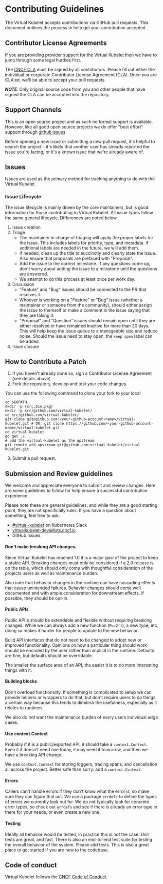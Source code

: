 # Contributing Guidelines

The Virtual Kubelet accepts contributions via GitHub pull requests. This document outlines the process to help get your contribution accepted.

## Contributor License Agreements

If you are providing provider support for the Virtual Kubelet then we have to jump through some legal hurdles first.

The [CNCF CLA](https://github.com/kubernetes/community/blob/master/CLA.md) must be signed by all
contributors. Please fill out either the individual or corporate Contributor
License Agreement (CLA). Once you are CLA'ed, we'll be able to accept your pull
requests.

***NOTE***: Only original source code from you and other people that have
signed the CLA can be accepted into the repository.

## Support Channels

This is an open source project and as such no formal support is available.
However, like all good open source projects we do offer "best effort" support
through [github issues](https://github.com/nuczzz/virtual-kubelet).

Before opening a new issue or submitting a new pull request, it's helpful to
search the project - it's likely that another user has already reported the
issue you're facing, or it's a known issue that we're already aware of.

## Issues

Issues are used as the primary method for tracking anything to do with the
Virtual Kubelet.

### Issue Lifecycle

The issue lifecycle is mainly driven by the core maintainers, but is good
information for those contributing to Virtual Kubelet. All issue types
follow the same general lifecycle. Differences are noted below.

1. Issue creation
1. Triage
    - The maintainer in charge of triaging will apply the proper labels for the
    issue. This includes labels for priority, type, and metadata. If additional
    labels are needed in the future, we will add them.
    - If needed, clean up the title to succinctly and clearly state the issue.
    Also ensure that proposals are prefaced with "Proposal".
    - Add the issue to the correct milestone. If any questions come up, don't
    worry about adding the issue to a milestone until the questions are
    answered.
    - We attempt to do this process at least once per work day.
1. Discussion
    - "Feature" and "Bug" issues should be connected to the PR that resolves it.
    - Whoever is working on a "Feature" or "Bug" issue (whether a maintainer or
    someone from the community), should either assign the issue to themself or
    make a comment in the issue saying that they are taking it.
    - "Proposal" and "Question" issues should remain open until they are
    either resolved or have remained inactive for more than 30 days. This will
    help keep the issue queue to a manageable size and reduce noise. Should the
    issue need to stay open, the `keep open` label can be added.
1. Issue closure

## How to Contribute a Patch

1. If you haven't already done so, sign a Contributor License Agreement
(see details above).
2. Fork the repository, develop and test your code changes.

You can use the following command to clone your fork to your local
```
cd $GOPATH
mkdir -p {src,bin,pkg}
mkdir -p src/github.com/virtual-kubelet/
cd src/github.com/virtual-kubelet/
git clone git@github.com:<your-github-account-name>/virtual-kubelet.git # OR: git clone https://github.com/<your-github-account-name>/virtual-kubelet.git
cd virtual-kubelet
go get ./...
# add the virtual-kubelet as the upstream
git remote add upstream git@github.com:virtual-kubelet/virtual-kubelet.git
```
3. Submit a pull request.


## Submission and Review guidelines

We welcome and appreciate everyone to submit and review changes. Here are some guidelines to follow for help ensure
a successful contribution experience.

Please note these are general guidelines, and while they are a good starting point, they are not specifically rules.
If you have a question about something, feel free to ask:

- [#virtual-kubelet](https://kubernetes.slack.com/archives/C8YU1QP8W) on Kubernetes Slack
- [virtualkubelet-dev@lists.cncf.io](mailto:virtualkubelet-dev@lists.cncf.io)
- GitHub Issues

#### Don't make breaking API changes.

Since Virtual Kubelet has reached 1.0 it is a major goal of the project to keep a stable API.
Breaking changes must only be considered if a 2.0 release is on the table, which should only come with thoughtful
consideration of the projects users as well as maintenance burden.

Also note that behavior changes in the runtime can have cascading effects that cause unintended failures. Behavior
changes should come well documented and with ample consideration for downstream effects. If possible, they should be
opt-in.

#### Public APIs

Public API's should be extendable and flexible without requiring breaking changes.
While we can always add a new function (`Foo2()`), a new type, etc, doing so makes it harder for people to update to
the new behavior.

Build API interfaces that do not need to be changed to adopt new or improved functionality. Opinions on how a particular
thing should work should be encoded by the user rather than implicit in the runtime. Defaults are fine, but defaults
should be overridable.

The smaller the surface area of an API, the easier it is to do more interesting things with it.

#### Building blocks

Don't overload functionality. If something is complicated to setup we can provide helpers or wrappers to do that, but
don't require users to do things a certain way because this tends to diminish the usefulness, especially as it relates
to runtimes.

We also do not want the maintenance burden of every users individual edge cases.

#### Use context.Context

Probably if it is a public/exported API, it should take a `context.Context`. Even if it doesn't need one today, it may
need it tomorrow, and then we have a breaking API change.

We use `context.Context` for storing loggers, tracing spans, and cancellation all across the project. Better safe
than sorry: add a `context.Context`.

#### Errors

Callers can't handle errors if they don't know what the error is, so make sure they can figure that out.
We use a package `errdefs` to define the types of errors we currently look out for. We do not typically look for
concrete error types, so check out `errdefs` and see if there is already an error type in there for your needs, or even
create a new one.

#### Testing

Ideally all behavior would be tested, in practice this is not the case. Unit tests are great, and fast. There is also
an end-to-end test suite for testing the overall behavior of the system. Please add tests. This is also a great place
to get started if you are new to the codebase.

## Code of conduct

Virtual Kubelet follows the [CNCF Code of Conduct](https://github.com/cncf/foundation/blob/master/code-of-conduct.md).

